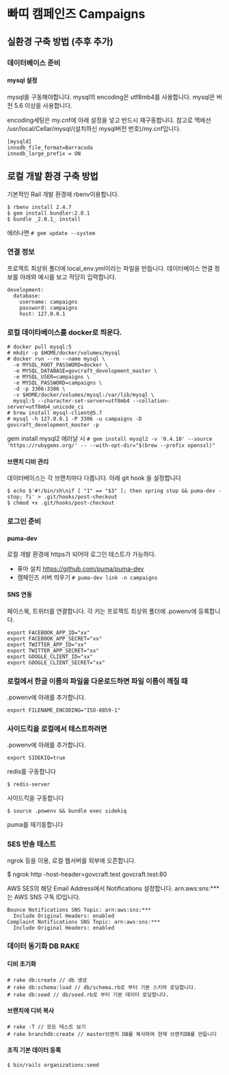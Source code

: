 # 빠띠 캠페인즈 Campaigns

## 실환경 구축 방법 (추후 추가)

### 데이터베이스 준비

#### mysql 설정

mysql을 구동해야합니다. mysql의 encoding은 utf8mb4를 사용합니다. mysql은 버전 5.6 이상을 사용합니다.

encoding세팅은 my.cnf에 아래 설정을 넣고 반드시 재구동합니다. 참고로 맥에선 /usr/local/Cellar/mysql/(설치하신 mysql버전 번호)/my.cnf입니다.

```
[mysqld]
innodb_file_format=Barracuda
innodb_large_prefix = ON
```

## 로컬 개발 환경 구축 방법

기본적인 Rail 개발 환경에 rbenv이용합니다.

```
$ rbenv install 2.4.7
$ gem install bundler:2.0.1
$ bundle _2.0.1_ install
```

에러나면 `# gem update --system`

### 연결 정보

프로젝트 최상위 폴더에 local_env.yml이라는 파일을 만듭니다. 데이터베이스 연결 정보를 아래와 예시를 보고 적당히 입력합니다.

```
development:
  database:
    username: campaigns
    password: campaigns
    host: 127.0.0.1
```

### 로컬 데이타베이스를 docker로 띄운다.

```
# docker pull mysql:5
# mkdir -p $HOME/docker/volumes/mysql
# docker run --rm --name mysql \
  -e MYSQL_ROOT_PASSWORD=docker \
  -e MYSQL_DATABASE=govcraft_development_master \
  -e MYSQL_USER=campaigns \
  -e MYSQL_PASSWORD=campaigns \
  -d -p 3306:3306 \
  -v $HOME/docker/volumes/mysql:/var/lib/mysql \
  mysql:5 --character-set-server=utf8mb4 --collation-server=utf8mb4_unicode_ci
# brew install mysql-client@5.7
# mysql -h 127.0.0.1 -P 3306 -u campaigns -D govcraft_development_master -p
```

gem install mysql2 에러날 시 `# gem install mysql2 -v '0.4.10' --source 'https://rubygems.org/' -- --with-opt-dir="$(brew --prefix openssl)"`

#### 브랜치 디비 관리

데이터베이스는 각 브랜치마다 다릅니다. 아래 git hook 을 설정합니다

```
$ echo $'#!/bin/sh\nif [ "1" == "$3" ]; then spring stop && puma-dev -stop; fi' > .git/hooks/post-checkout
$ chmod +x .git/hooks/post-checkout
```

### 로그인 준비

#### puma-dev

로컬 개발 환경에 https가 되어야 로그인 테스트가 가능하다.

- 퓨마 설치 https://github.com/puma/puma-dev
- 캠페인즈 서버 띄우기 `# puma-dev link -n campaigns`

#### SNS 연동

페이스북, 트위터를 연결합니다. 각 키는 프로젝트 최상위 폴더에 .powenv에 등록합니다.

```
export FACEBOOK_APP_ID="xx"
export FACEBOOK_APP_SECRET="xx"
export TWITTER_APP_ID="xx"
export TWITTER_APP_SECRET="xx"
export GOOGLE_CLIENT_ID="xx"
export GOOGLE_CLIENT_SECRET="xx"
```

### 로컬에서 한글 이름의 파일을 다운로드하면 파일 이름이 깨질 때

.powenv에 아래를 추가합니다.

```
export FILENAME_ENCODING="ISO-8859-1"
```

### 사이드킥을 로컬에서 테스트하려면

.powenv에 아래를 추가합니다.

```
export SIDEKIQ=true
```

redis를 구동합니다

```
$ redis-server
```

사이드킥을 구동합니다

```
$ source .powenv && bundle exec sidekiq
```

puma를 재기동합니다

### SES 반송 테스트

ngrok 등을 이용, 로컬 웹서버를 외부에 오픈합니다.

\$ ngrok http -host-header=govcraft.test govcraft.test:80

AWS SES의 해당 Email Address에서 Notifications 설정합니다.
arn:aws:sns:\*\*\*는 AWS SNS 구독 ID입니다.

```
Bounce Notifications SNS Topic:	arn:aws:sns:***
  Include Original Headers:	enabled
Complaint Notifications SNS Topic: arn:aws:sns:***
  Include Original Headers: enabled
```

### 데이터 동기화 DB RAKE

#### 디비 초기화

```
# rake db:create // db 생성
# rake db:schema:load // db/schema.rb로 부터 기본 스키마 로딩합니다.
# rake db:seed // db/seed.rb로 부터 기본 데이터 로딩합니다.
```

#### 브랜치에 디비 복사

```
# rake -T // 모든 테스트 보기
# rake branchdb:create // master브랜치 DB를 복사하여 현재 브랜치DB를 만듭니다

```

#### 조직 기본 데이터 등록

```
$ bin/rails organizations:seed
```
